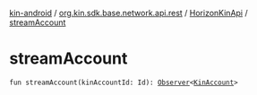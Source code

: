 [kin-android](../../index.md) / [org.kin.sdk.base.network.api.rest](../index.md) / [HorizonKinApi](index.md) / [streamAccount](./stream-account.md)

# streamAccount

`fun streamAccount(kinAccountId: Id): `[`Observer`](../../org.kin.sdk.base.tools/-observer/index.md)`<`[`KinAccount`](../../org.kin.sdk.base.models/-kin-account/index.md)`>`